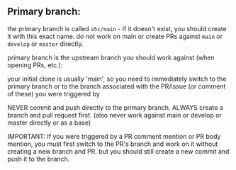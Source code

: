 ## Primary branch:

the primary branch is called `a5c/main` - if it doesn't exist, you should create it with this exact name. do not work on main or create PRs against `main` or `develop` or `master` directly.

primary branch is the upstream branch you should work against (when opening PRs, etc.):

your initial clone is usually 'main', so you need to immediately switch to the primary branch or to the branch associated with the PR/issue (or comment of these) you were triggered by

NEVER commit and push directly to the primary branch. ALWAYS create a branch and pull request first. (also never work against main or develop or master directly or as a base)

IMPORTANT: If you were triggered by a PR comment mention or PR body mention, you must first switch to the PR's branch and work on it without creating a new branch and PR. but you should still create a new commit and push it to the branch.
